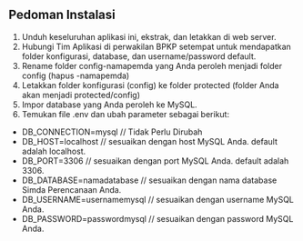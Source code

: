 ## Pedoman Instalasi

1. Unduh keseluruhan aplikasi ini, ekstrak, dan letakkan di web server.
2. Hubungi Tim Aplikasi di perwakilan BPKP setempat untuk mendapatkan folder konfigurasi, database, dan username/password default.
3. Rename folder config-namapemda yang Anda peroleh menjadi folder config (hapus -namapemda)
4. Letakkan folder konfigurasi (config) ke folder protected (folder Anda akan menjadi protected/config)
5. Impor database yang Anda peroleh ke MySQL.
6. Temukan file .env dan ubah parameter sebagai berikut:

* DB_CONNECTION=mysql // Tidak Perlu Dirubah
* DB_HOST=localhost	// sesuaikan dengan host MySQL Anda. default adalah localhost.
* DB_PORT=3306 // sesuaikan dengan port MySQL Anda. default adalah 3306.
* DB_DATABASE=namadatabase // sesuaikan dengan nama database Simda Perencanaan Anda.
* DB_USERNAME=usernamemysql // sesuaikan dengan username MySQL Anda.
* DB_PASSWORD=passwordmysql // sesuaikan dengan password MySQL Anda. 